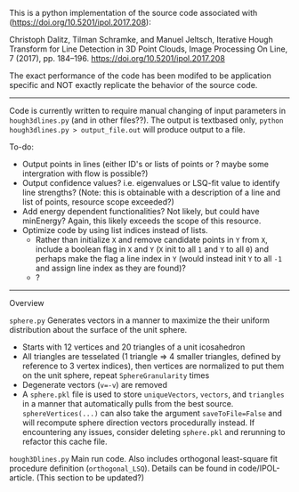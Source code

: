 This is a python implementation of the source code associated with (https://doi.org/10.5201/ipol.2017.208):

Christoph Dalitz, Tilman Schramke, and Manuel Jeltsch, Iterative Hough Transform for Line Detection in 3D Point Clouds, Image Processing On Line, 7 (2017), pp. 184–196. https://doi.org/10.5201/ipol.2017.208


The exact performance of the code has been modifed to be application specific and NOT exactly replicate the behavior of the source code.

-----

Code is currently written to require manual changing of input parameters in `hough3dlines.py` (and in other files??). The output is textbased only, `python hough3dlines.py > output_file.out` will produce output to a file.

To-do:
- Output points in lines (either ID's or lists of points or ? maybe some intergration with flow is possible?)
- Output confidence values? i.e. eigenvalues or LSQ-fit value to identify line strengths? (Note: this is obtainable with a description of a line and list of points, resource scope exceeded?)
- Add energy dependent functionalities? Not likely, but could have minEnergy? Again, this likely exceeds the scope of this resource.
- Optimize code by using list indices instead of lists.
  - Rather than initialize `X` and remove candidate points in `Y` from `X`, include a boolean flag in `X` and `Y` (`X` init to all `1` and `Y` to all `0`) and perhaps make the flag a line index in `Y` (would instead init `Y` to all `-1` and assign line index as they are found)?
  - ?

----
Overview

`sphere.py`
Generates vectors in a manner to maximize the their uniform distribution about the surface of the unit sphere.
- Starts with 12 vertices and 20 triangles of a unit icosahedron
- All triangles are tesselated (1 triangle => 4 smaller triangles, defined by reference to 3 vertex indices), then vertices are normalized to put them on the unit sphere, repeat `SphereGranularity` times
- Degenerate vectors (`v=-v`) are removed
- A `sphere.pkl` file is used to store `uniqueVectors`, `vectors`, and `triangles` in a manner that automatically pulls from the best source. `sphereVertices(...)` can also take the argument `saveToFile=False` and will recompute sphere direction vectors procedurally instead. If encountering any issues, consider deleting `sphere.pkl` and rerunning to refactor this cache file.

`hough3Dlines.py`
Main run code. Also includes orthogonal least-square fit procedure definition (`orthogonal_LSQ`). Details can be found in code/IPOL-article. (This section to be updated?)
